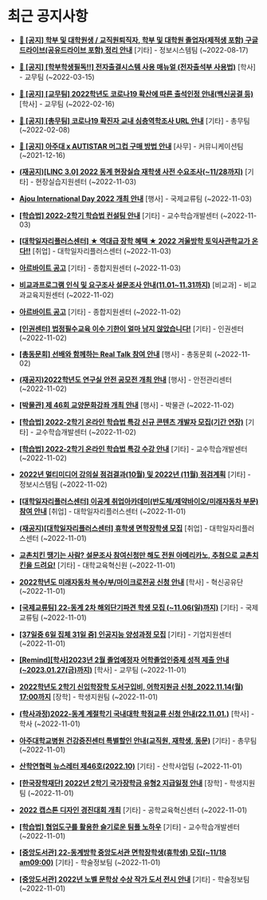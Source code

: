 # 최근 공지사항

* **[📌 [공지] 학부 및 대학원생 / 교직원퇴직자, 학부 및 대학원 졸업자(제적생 포함) 구글드라이브(공유드라이브 포함) 정리 안내](http://ajou.ac.kr/kr/ajou/notice.do?mode=view&amp;articleNo=202858&amp;article.offset=0&amp;articleLimit=30)**
 [기타] - 정보시스템팀 (~2022-08-17)

* **[📌 [공지] [학부학생필독!!] 전자출결시스템 사용 매뉴얼 (전자출석부 사용법)](http://ajou.ac.kr/kr/ajou/notice.do?mode=view&amp;articleNo=192571&amp;article.offset=0&amp;articleLimit=30)**
 [학사] - 교무팀 (~2022-03-15)

* **[📌 [공지] [교무팀] 2022학년도 코로나19 확산에 따른 출석인정 안내(백신공결 등)](http://ajou.ac.kr/kr/ajou/notice.do?mode=view&amp;articleNo=180913&amp;article.offset=0&amp;articleLimit=30)**
 [학사] - 교무팀 (~2022-02-16)

* **[📌 [공지] [총무팀] 코로나19 확진자 교내 심층역학조사 URL 안내](http://ajou.ac.kr/kr/ajou/notice.do?mode=view&amp;articleNo=180493&amp;article.offset=0&amp;articleLimit=30)**
 [기타] - 총무팀 (~2022-02-08)

* **[📌 [공지] 아주대 x AUTISTAR 머그컵 구매 방법 안내](http://ajou.ac.kr/kr/ajou/notice.do?mode=view&amp;articleNo=147976&amp;article.offset=0&amp;articleLimit=30)**
 [사무] - 커뮤니케이션팀 (~2021-12-16)

* **[(재공지)[LINC 3.0] 2022 동계 현장실습 재학생 사전 수요조사(~11/28까지)](http://ajou.ac.kr/kr/ajou/notice.do?mode=view&amp;articleNo=205917&amp;article.offset=0&amp;articleLimit=30)**
 [기타] - 현장실습지원센터 (~2022-11-03)

* **[Ajou International Day 2022 개최 안내](http://ajou.ac.kr/kr/ajou/notice.do?mode=view&amp;articleNo=205908&amp;article.offset=0&amp;articleLimit=30)**
 [행사] - 국제교류팀 (~2022-11-03)

* **[[학습법] 2022-2학기 학습법 컨설팅 안내](http://ajou.ac.kr/kr/ajou/notice.do?mode=view&amp;articleNo=205903&amp;article.offset=0&amp;articleLimit=30)**
 [기타] - 교수학습개발센터 (~2022-11-03)

* **[[대학일자리플러스센터] ★ 역대급 장학 혜택 ★ 2022 겨울방학 토익사관학교가 온다!!](http://ajou.ac.kr/kr/ajou/notice.do?mode=view&amp;articleNo=205902&amp;article.offset=0&amp;articleLimit=30)**
 [취업] - 대학일자리플러스센터 (~2022-11-03)

* **[아르바이트 공고](http://ajou.ac.kr/kr/ajou/notice.do?mode=view&amp;articleNo=205893&amp;article.offset=0&amp;articleLimit=30)**
 [기타] - 종합지원센터 (~2022-11-03)

* **[비교과프로그램 인식 및 요구조사 설문조사 안내(11.01~11.31까지)](http://ajou.ac.kr/kr/ajou/notice.do?mode=view&amp;articleNo=205866&amp;article.offset=0&amp;articleLimit=30)**
 [비교과] - 비교과교육지원센터 (~2022-11-02)

* **[아르바이트 공고](http://ajou.ac.kr/kr/ajou/notice.do?mode=view&amp;articleNo=205858&amp;article.offset=0&amp;articleLimit=30)**
 [기타] - 종합지원센터 (~2022-11-02)

* **[[인권센터] 법정필수교육 이수 기한이 얼마 남지 않았습니다!](http://ajou.ac.kr/kr/ajou/notice.do?mode=view&amp;articleNo=205854&amp;article.offset=0&amp;articleLimit=30)**
 [기타] - 인권센터 (~2022-11-02)

* **[[총동문회] 선배와 함께하는 Real Talk 참여 안내](http://ajou.ac.kr/kr/ajou/notice.do?mode=view&amp;articleNo=205853&amp;article.offset=0&amp;articleLimit=30)**
 [행사] - 총동문회 (~2022-11-02)

* **[(재공지)2022학년도 연구실 안전 공모전 개최 안내](http://ajou.ac.kr/kr/ajou/notice.do?mode=view&amp;articleNo=205846&amp;article.offset=0&amp;articleLimit=30)**
 [행사] - 안전관리센터 (~2022-11-02)

* **[[박물관] 제 46회 교양문화강좌 개최 안내](http://ajou.ac.kr/kr/ajou/notice.do?mode=view&amp;articleNo=205836&amp;article.offset=0&amp;articleLimit=30)**
 [행사] - 박물관 (~2022-11-02)

* **[[학습법] 2022-2학기 온라인 학습법 특강 신규 콘텐츠 개발자 모집(기간 연장)](http://ajou.ac.kr/kr/ajou/notice.do?mode=view&amp;articleNo=205834&amp;article.offset=0&amp;articleLimit=30)**
 [기타] - 교수학습개발센터 (~2022-11-02)

* **[[학습법] 2022-2학기 온라인 학습법 특강 수강 안내](http://ajou.ac.kr/kr/ajou/notice.do?mode=view&amp;articleNo=205833&amp;article.offset=0&amp;articleLimit=30)**
 [기타] - 교수학습개발센터 (~2022-11-02)

* **[2022년 멀티미디어 강의실 점검결과(10월) 및 2022년 (11월) 점검계획](http://ajou.ac.kr/kr/ajou/notice.do?mode=view&amp;articleNo=205825&amp;article.offset=0&amp;articleLimit=30)**
 [기타] - 정보시스템팀 (~2022-11-02)

* **[[대학일자리플러스센터] 이공계 취업아카데미(반도체/제약바이오/미래자동차 부문) 참여 안내](http://ajou.ac.kr/kr/ajou/notice.do?mode=view&amp;articleNo=205811&amp;article.offset=0&amp;articleLimit=30)**
 [취업] - 대학일자리플러스센터 (~2022-11-01)

* **[(재공지)[대학일자리플러스센터] 휴학생 면학장학생 모집](http://ajou.ac.kr/kr/ajou/notice.do?mode=view&amp;articleNo=205794&amp;article.offset=0&amp;articleLimit=30)**
 [취업] - 대학일자리플러스센터 (~2022-11-01)

* **[교촌치킨 땡기는 사람? 설문조사 참여신청만 해도 전원 아메리카노, 추첨으로 교촌치킨을 드려요!](http://ajou.ac.kr/kr/ajou/notice.do?mode=view&amp;articleNo=205785&amp;article.offset=0&amp;articleLimit=30)**
 [기타] - 대학교육혁신원 (~2022-11-01)

* **[2022학년도 미래자동차 복수/부/마이크로전공 신청 안내](http://ajou.ac.kr/kr/ajou/notice.do?mode=view&amp;articleNo=205781&amp;article.offset=0&amp;articleLimit=30)**
 [학사] - 혁신공유단 (~2022-11-01)

* **[[국제교류팀] 22-동계 2차 해외단기파견 학생 모집 (~11.06(일)까지)](http://ajou.ac.kr/kr/ajou/notice.do?mode=view&amp;articleNo=205779&amp;article.offset=0&amp;articleLimit=30)**
 [기타] - 국제교류팀 (~2022-11-01)

* **[[37일중 6일 집체 31일 줌] 인공지능 양성과정 모집](http://ajou.ac.kr/kr/ajou/notice.do?mode=view&amp;articleNo=205778&amp;article.offset=0&amp;articleLimit=30)**
 [기타] - 기업지원센터 (~2022-11-01)

* **[[Remind][학사]2023년 2월 졸업예정자 어학졸업인증제 성적 제출 안내(~2023.01.27(금)까지)](http://ajou.ac.kr/kr/ajou/notice.do?mode=view&amp;articleNo=205771&amp;article.offset=0&amp;articleLimit=30)**
 [학사] - 교무팀 (~2022-11-01)

* **[2022학년도 2학기 신입학장학 도서구입비, 어학지원금 신청_2022.11.14(월) 17:00까지](http://ajou.ac.kr/kr/ajou/notice.do?mode=view&amp;articleNo=205767&amp;article.offset=0&amp;articleLimit=30)**
 [장학] - 학생지원팀 (~2022-11-01)

* **[(학사과정)2022-동계 계절학기 국내대학 학점교류 신청 안내(22.11.01.)](http://ajou.ac.kr/kr/ajou/notice.do?mode=view&amp;articleNo=205758&amp;article.offset=0&amp;articleLimit=30)**
 [학사] - 학사 (~2022-11-01)

* **[아주대학교병원 건강증진센터 특별할인 안내(교직원, 재학생, 동문)](http://ajou.ac.kr/kr/ajou/notice.do?mode=view&amp;articleNo=205756&amp;article.offset=0&amp;articleLimit=30)**
 [기타] - 총무팀 (~2022-11-01)

* **[산학연협력 뉴스레터 제46호(2022.10)](http://ajou.ac.kr/kr/ajou/notice.do?mode=view&amp;articleNo=205755&amp;article.offset=0&amp;articleLimit=30)**
 [기타] - 산학사업팀 (~2022-11-01)

* **[[한국장학재단] 2022년 2학기 국가장학금 유형2 지급일정 안내](http://ajou.ac.kr/kr/ajou/notice.do?mode=view&amp;articleNo=205754&amp;article.offset=0&amp;articleLimit=30)**
 [장학] - 학생지원팀 (~2022-11-01)

* **[2022 캡스톤 디자인 경진대회 개최](http://ajou.ac.kr/kr/ajou/notice.do?mode=view&amp;articleNo=205752&amp;article.offset=0&amp;articleLimit=30)**
 [기타] - 공학교육혁신센터 (~2022-11-01)

* **[[학습법] 협업도구를 활용한 슬기로운 팀플 노하우](http://ajou.ac.kr/kr/ajou/notice.do?mode=view&amp;articleNo=205749&amp;article.offset=0&amp;articleLimit=30)**
 [기타] - 교수학습개발센터 (~2022-11-01)

* **[[중앙도서관] 22-동계방학 중앙도서관 면학장학생(휴학생) 모집(~11/18 am09:00)](http://ajou.ac.kr/kr/ajou/notice.do?mode=view&amp;articleNo=205748&amp;article.offset=0&amp;articleLimit=30)**
 [기타] - 학술정보팀 (~2022-11-01)

* **[[중앙도서관] 2022년 노벨 문학상 수상 작가 도서 전시 안내](http://ajou.ac.kr/kr/ajou/notice.do?mode=view&amp;articleNo=205747&amp;article.offset=0&amp;articleLimit=30)**
 [기타] - 학술정보팀 (~2022-11-01)
